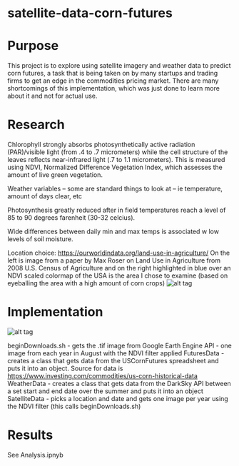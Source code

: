 # satellite-data-corn-futures
# Purpose
This project is to explore using satellite imagery and weather data to predict corn futures, a task that is being taken on by many startups and trading firms to get an edge in the commodities pricing market. There are many shortcomings of this implementation, which was just done to learn more about it and not for actual use. 

# Research
Chlorophyll strongly absorbs photosynthetically active radiation (PAR)/visible light (from .4 to .7 micrometers) while the cell structure of the leaves reflects near-infrared light (.7 to 1.1 micrometers). This is measured using NDVI, Normalized Difference Vegetation Index, which assesses the amount of live green vegetation. 

Weather variables – some are standard things to look at – ie temperature, amount of days clear, etc

Photosynthesis greatly reduced after in field temperatures reach a level of 85 to 90 degrees farenheit (30-32 celcius). 

Wide differences between daily min and max temps is associated w low levels of soil moisture.

Location choice:
https://ourworldindata.org/land-use-in-agriculture/
On the left is image from a paper by Max Roser on Land Use in Agriculture from 2008 U.S. Census of Agriculture and on the right highlighted in blue over an NDVI scaled colormap of the USA is the area I chose to examine (based on eyeballing the area with a high amount of corn crops)
![alt tag](https://github.com/kimholmgren/satellite-data-corn-futures/blob/master/readmeImages/locationChoice.png)



# Implementation 
![alt tag](https://github.com/kimholmgren/satellite-data-corn-futures/blob/master/readmeImages/myImplementation.png)


beginDownloads.sh - gets the .tif image from Google Earth Engine API - one image from each year in August with the NDVI filter applied
FuturesData - creates a class that gets data from the USCornFutures spreadsheet and puts it into an object. Source for data is https://www.investing.com/commodities/us-corn-historical-data
WeatherData - creates a class that gets data from the DarkSky API between a set start and end date over the summer and puts it into an object
SatelliteData - picks a location and date and gets one image per year using the NDVI filter (this calls beginDownloads.sh)

# Results 
See Analysis.ipnyb


